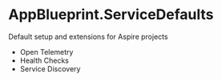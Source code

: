 # AppBlueprint.ServiceDefaults

Default setup and extensions for Aspire projects

- Open Telemetry
- Health Checks
- Service Discovery
